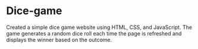 # Dice-game
Created a simple dice game website using HTML, CSS, and JavaScript. The game generates a random dice roll each time the page is refreshed and displays the winner based on the outcome.
